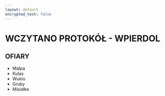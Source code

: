 ```yaml
---
layout: default
encrypted_text: false
---
```


# WCZYTANO PROTOKÓŁ - WPIERDOL

##  OFIARY

* Małpa
* Kulas
* Wukio
* Gruby
* Misiałke
